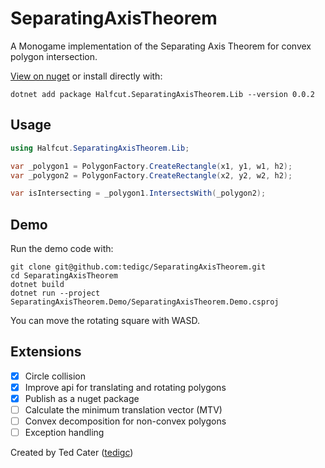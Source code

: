 # SeparatingAxisTheorem

A Monogame implementation of the Separating Axis Theorem for convex polygon intersection.

[View on nuget](https://www.nuget.org/packages/Halfcut.SeparatingAxisTheorem.Lib/) or install directly with:

```shell
dotnet add package Halfcut.SeparatingAxisTheorem.Lib --version 0.0.2
```

## Usage

```c#
using Halfcut.SeparatingAxisTheorem.Lib;

var _polygon1 = PolygonFactory.CreateRectangle(x1, y1, w1, h2);
var _polygon2 = PolygonFactory.CreateRectangle(x2, y2, w2, h2);

var isIntersecting = _polygon1.IntersectsWith(_polygon2);
```

## Demo

Run the demo code with:

```shell
git clone git@github.com:tedigc/SeparatingAxisTheorem.git
cd SeparatingAxisTheorem
dotnet build
dotnet run --project SeparatingAxisTheorem.Demo/SeparatingAxisTheorem.Demo.csproj
```

You can move the rotating square with WASD.

## Extensions

- [x] Circle collision
- [x] Improve api for translating and rotating polygons
- [x] Publish as a nuget package
- [ ] Calculate the minimum translation vector (MTV)
- [ ] Convex decomposition for non-convex polygons
- [ ] Exception handling

Created by Ted Cater ([tedigc](https://github.com/tedigc))
